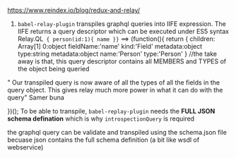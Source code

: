 https://www.reindex.io/blog/redux-and-relay/

1. `babel-relay-plugin` transpiles graphql queries into IIFE expression. 
The IIFE returns a query descriptor which can be executed under ES5 syntax
Relay.QL`
{ person(id:1){
    name
}}`  ==> (function(){
  return {
      children: Array[1]
        0:object
           fieldName:'name'
           kind:'Field'
           metadata:object
                type:string
      metadata:object
        name:'Person'
        type:'Person'
  } //the take away is that, this query descriptor contains all MEMBERS and TYPES of the object being queried
 
 
  " Our transpiled query is now aware of all the types of all the fields in the query object.
    This gives relay much more power in what it can do with the query"  Samer buna


})();
To be able to transpile, `babel-replay-plugin` needs the **FULL JSON schema defination**
which is why `introspectionQuery` is required

the graphql query can be validate and transpiled using the schema.json file
becuase json contains the full schema definition (a bit like wsdl of webservice)